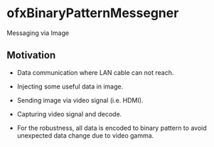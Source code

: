 # ofxBinaryPatternMessegner
Messaging via Image

## Motivation
- Data communication where LAN cable can not reach.
- Injecting some useful data in image.
- Sending image via video signal (i.e. HDMI).
- Capturing video signal and decode.

- For the robustness, all data is encoded to binary pattern to avoid unexpected data change due to video gamma.
